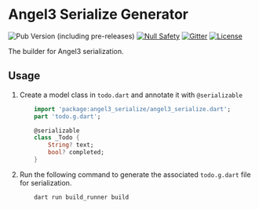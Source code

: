# Angel3 Serialize Generator

![Pub Version (including pre-releases)](https://img.shields.io/pub/v/angel3_serialize_generator?include_prereleases)
[![Null Safety](https://img.shields.io/badge/null-safety-brightgreen)](https://dart.dev/null-safety)
[![Gitter](https://img.shields.io/gitter/room/angel_dart/discussion)](https://gitter.im/angel_dart/discussion)
[![License](https://img.shields.io/github/license/dukefirehawk/angel)](https://github.com/dukefirehawk/angel/tree/master/packages/serialize/angel_serialize_generator/LICENSE)

The builder for Angel3 serialization.

## Usage

1. Create a model class in `todo.dart` and annotate it with `@serializable`

    ```dart
        import 'package:angel3_serialize/angel3_serialize.dart';
        part 'todo.g.dart';

        @serializable
        class _Todo {
            String? text;
            bool? completed;
        }
    ```

2. Run the following command to generate the associated `todo.g.dart` file for serialization.

    ```bash
        dart run build_runner build
    ```
